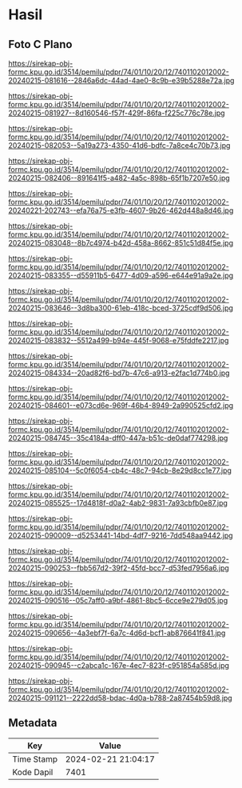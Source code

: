 # Hasil

## Foto C Plano

https://sirekap-obj-formc.kpu.go.id/3514/pemilu/pdpr/74/01/10/20/12/7401102012002-20240215-081616--2846a6dc-44ad-4ae0-8c9b-e39b5288e72a.jpg

https://sirekap-obj-formc.kpu.go.id/3514/pemilu/pdpr/74/01/10/20/12/7401102012002-20240215-081927--8d160546-f57f-429f-86fa-f225c776c78e.jpg

https://sirekap-obj-formc.kpu.go.id/3514/pemilu/pdpr/74/01/10/20/12/7401102012002-20240215-082053--5a19a273-4350-41d6-bdfc-7a8ce4c70b73.jpg

https://sirekap-obj-formc.kpu.go.id/3514/pemilu/pdpr/74/01/10/20/12/7401102012002-20240215-082406--891641f5-a482-4a5c-898b-65f1b7207e50.jpg

https://sirekap-obj-formc.kpu.go.id/3514/pemilu/pdpr/74/01/10/20/12/7401102012002-20240221-202743--efa76a75-e3fb-4607-9b26-462d448a8d46.jpg

https://sirekap-obj-formc.kpu.go.id/3514/pemilu/pdpr/74/01/10/20/12/7401102012002-20240215-083048--8b7c4974-b42d-458a-8662-851c51d84f5e.jpg

https://sirekap-obj-formc.kpu.go.id/3514/pemilu/pdpr/74/01/10/20/12/7401102012002-20240215-083355--d55911b5-6477-4d09-a596-e644e91a9a2e.jpg

https://sirekap-obj-formc.kpu.go.id/3514/pemilu/pdpr/74/01/10/20/12/7401102012002-20240215-083646--3d8ba300-61eb-418c-bced-3725cdf9d506.jpg

https://sirekap-obj-formc.kpu.go.id/3514/pemilu/pdpr/74/01/10/20/12/7401102012002-20240215-083832--5512a499-b94e-445f-9068-e75fddfe2217.jpg

https://sirekap-obj-formc.kpu.go.id/3514/pemilu/pdpr/74/01/10/20/12/7401102012002-20240215-084334--20ad82f6-bd7b-47c6-a913-e2fac1d774b0.jpg

https://sirekap-obj-formc.kpu.go.id/3514/pemilu/pdpr/74/01/10/20/12/7401102012002-20240215-084601--e073cd6e-969f-46b4-8949-2a990525cfd2.jpg

https://sirekap-obj-formc.kpu.go.id/3514/pemilu/pdpr/74/01/10/20/12/7401102012002-20240215-084745--35c4184a-dff0-447a-b51c-de0daf774298.jpg

https://sirekap-obj-formc.kpu.go.id/3514/pemilu/pdpr/74/01/10/20/12/7401102012002-20240215-085104--5c0f6054-cb4c-48c7-94cb-8e29d8cc1e77.jpg

https://sirekap-obj-formc.kpu.go.id/3514/pemilu/pdpr/74/01/10/20/12/7401102012002-20240215-085525--17d4818f-d0a2-4ab2-9831-7a93cbfb0e87.jpg

https://sirekap-obj-formc.kpu.go.id/3514/pemilu/pdpr/74/01/10/20/12/7401102012002-20240215-090009--d5253441-14bd-4df7-9216-7dd548aa9442.jpg

https://sirekap-obj-formc.kpu.go.id/3514/pemilu/pdpr/74/01/10/20/12/7401102012002-20240215-090253--fbb567d2-39f2-45fd-bcc7-d53fed7956a6.jpg

https://sirekap-obj-formc.kpu.go.id/3514/pemilu/pdpr/74/01/10/20/12/7401102012002-20240215-090516--05c7aff0-a9bf-4861-8bc5-6cce9e279d05.jpg

https://sirekap-obj-formc.kpu.go.id/3514/pemilu/pdpr/74/01/10/20/12/7401102012002-20240215-090656--4a3ebf7f-6a7c-4d6d-bcf1-ab876641f841.jpg

https://sirekap-obj-formc.kpu.go.id/3514/pemilu/pdpr/74/01/10/20/12/7401102012002-20240215-090945--c2abca1c-167e-4ec7-823f-c951854a585d.jpg

https://sirekap-obj-formc.kpu.go.id/3514/pemilu/pdpr/74/01/10/20/12/7401102012002-20240215-091121--2222dd58-bdac-4d0a-b788-2a87454b59d8.jpg


## Metadata

| Key        | Value               |
| ---------- | ------------------- |
| Time Stamp | 2024-02-21 21:04:17 |
| Kode Dapil | 7401                |



